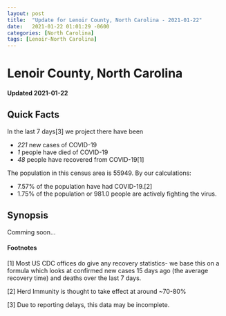 ```yaml
---
layout: post
title:  "Update for Lenoir County, North Carolina - 2021-01-22"
date:   2021-01-22 01:01:29 -0600
categories: [North Carolina]
tags: [Lenoir-North Carolina]
---
```


# Lenoir County, North Carolina
#### Updated 2021-01-22

## Quick Facts

In the last 7 days[3] we project there have been
- *221* new cases of COVID-19
- *1* people have died of COVID-19
- *48* people have recovered from COVID-19[1]

The population in this census area is 55949. By our calculations:
- 7.57% of the population have had COVID-19.[2]
- 1.75% of the population or 981.0 people are actively fighting the virus.

## Synopsis

Comming soon...


#### Footnotes

[1] Most US CDC offices do give any recovery statistics- we base this on a formula which looks at confirmed new cases
15 days ago (the average recovery time) and deaths over the last 7 days.

[2] Herd Immunity is thought to take effect at around ~70-80%

[3] Due to reporting delays, this data may be incomplete.
 
    